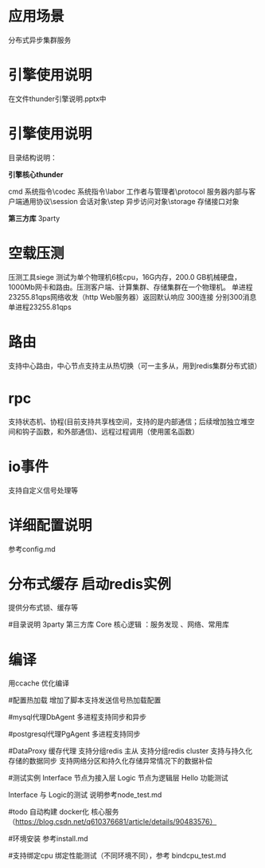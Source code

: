 # 应用场景
分布式异步集群服务

#  引擎使用说明 #
在文件thunder引擎说明.pptx中
#  引擎使用说明 #
目录结构说明：

**引擎核心thunder**

cmd 系统指令\codec 系统指令\labor 工作者与管理者\protocol 服务器内部与客户端通用协议\session 会话对象\step 异步访问对象\storage 存储接口对象

**第三方库**
3party


# 空载压测 #
压测工具siege
测试为单个物理机6核cpu，16G内存，200.0 GB机械硬盘，1000Mb网卡和路由。压测客户端、计算集群、存储集群在一个物理机。
单进程23255.81qps网络收发（http Web服务器）返回默认响应  300连接 分别300消息 单进程23255.81qps

# 路由 #
支持中心路由，中心节点支持主从热切换（可一主多从，用到redis集群分布式锁）

# rpc #
支持状态机、协程(目前支持共享栈空间，支持的是内部通信；后续增加独立堆空间和钩子函数，和外部通信)、远程过程调用（使用匿名函数）

# io事件 #
支持自定义信号处理等


# 详细配置说明 #
参考config.md

# 分布式缓存 启动redis实例 #
提供分布式锁、缓存等

#目录说明
3party 第三方库
Core  核心逻辑 ：服务发现 、网络、常用库

# 编译
用ccache 优化编译 

#配置热加载
增加了脚本支持发送信号热加载配置

#mysql代理DbAgent
多进程支持同步和异步

#postgresql代理PgAgent
多进程支持同步

#DataProxy 缓存代理
支持分组redis 主从
支持分组redis cluster
支持与持久化存储的数据同步
支持网络分区和持久化存储异常情况下的数据补偿

#测试实例
Interface  节点为接入层
Logic  节点为逻辑层
Hello  功能测试

Interface 与 Logic的测试 说明参考node_test.md

#todo
自动构建 
docker化 核心服务（https://blog.csdn.net/q610376681/article/details/90483576）


#环境安装
参考install.md


#支持绑定cpu
绑定性能测试（不同环境不同），参考 bindcpu_test.md






